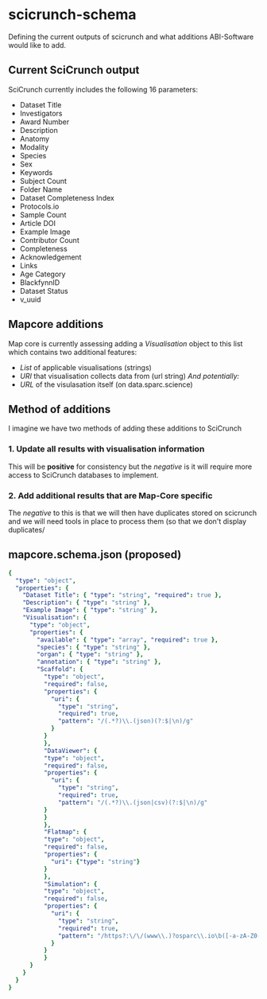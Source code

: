 # scicrunch-schema
Defining the current outputs of scicrunch and what additions ABI-Software would like to add. 

## Current SciCrunch output
SciCrunch currently includes the following 16 parameters:
- Dataset Title
- Investigators
- Award Number
- Description
- Anatomy
- Modality
- Species
- Sex
- Keywords
- Subject Count
- Folder Name
- Dataset Completeness Index
- Protocols.io
- Sample Count
- Article DOI
- Example Image
- Contributor Count
- Completeness
- Acknowledgement
- Links
- Age Category
- BlackfynnID
- Dataset Status
- v_uuid


## Mapcore additions
Map core is currently assessing adding a _Visualisation_ object to this list which contains two additional features:
- _List_ of applicable visualisations (strings)
- _URI_ that visualisation collects data from (url string)
_And potentially:_
- _URL_ of the visulasation itself (on data.sparc.science)

## Method of additions
I imagine we have two methods of adding these additions to SciCrunch
### 1. Update all results with visualisation information
This will be **positive** for consistency but the _negative_ is it will require more access to SciCrunch databases to implement.
### 2. Add additional results that are Map-Core specific
The *negative* to this is that we will then have duplicates stored on scicrunch and we will need tools in place to process them (so that we don't display duplicates/

## mapcore.schema.json (proposed)
```yaml
{
  "type": "object",
  "properties": {
    "Dataset Title": { "type": "string", "required": true },
    "Description": { "type": "string" },
    "Example Image": { "type": "string" },
    "Visualisation": {
      "type": "object",
      "properties": {
        "available": { "type": "array", "required": true },
        "species": { "type": "string" }, 
        "organ": { "type": "string" }, 
        "annotation": { "type": "string" }, 
        "Scaffold": {
          "type": "object", 
          "required": false,
          "properties": {
            "uri": {
              "type": "string", 
              "required": true,
              "pattern": "/(.*?)\\.(json)(?:$|\n)/g"
            }
          }
          },
          "DataViewer": {
          "type": "object", 
          "required": false,
          "properties": {
            "uri": {
              "type": "string", 
              "required": true,
              "pattern": "/(.*?)\\.(json|csv)(?:$|\n)/g"
          }
          }
          },
          "Flatmap": {
          "type": "object", 
          "required": false,
          "properties": {
            "uri": {"type": "string"}
          }
          },
          "Simulation": {
          "type": "object", 
          "required": false,
          "properties": {
            "uri": {
              "type": "string", 
              "required": true,
              "pattern": "/https?:\/\/(www\\.)?osparc\\.io\b([-a-zA-Z0-9@:%_\\+.~#?&//=]*)/g"
            }
          }
          }
      }
    }
  }
}
